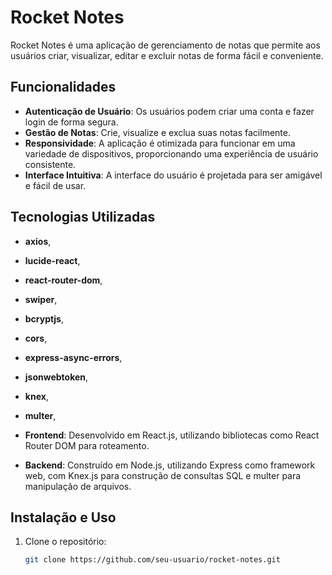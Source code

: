 # Rocket Notes

Rocket Notes é uma aplicação de gerenciamento de notas que permite aos usuários criar, visualizar, editar e excluir notas de forma fácil e conveniente.

## Funcionalidades

- **Autenticação de Usuário**: Os usuários podem criar uma conta e fazer login de forma segura.
- **Gestão de Notas**: Crie, visualize e exclua suas notas facilmente.
- **Responsividade**: A aplicação é otimizada para funcionar em uma variedade de dispositivos, proporcionando uma experiência de usuário consistente.
- **Interface Intuitiva**: A interface do usuário é projetada para ser amigável e fácil de usar.

## Tecnologias Utilizadas

- **axios**,
- **lucide-react**,
- **react-router-dom**,
- **swiper**,
- **bcryptjs**,
- **cors**,
- **express-async-errors**,
- **jsonwebtoken**,
- **knex**,
- **multer**,

- **Frontend**: Desenvolvido em React.js, utilizando bibliotecas como React Router DOM para roteamento.
- **Backend**: Construído em Node.js, utilizando Express como framework web, com Knex.js para construção de consultas SQL e multer para manipulação de arquivos.

## Instalação e Uso

1. Clone o repositório:

   ```bash
   git clone https://github.com/seu-usuario/rocket-notes.git
